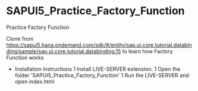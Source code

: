 # SAPUI5_Practice_Factory_Function
Practice Factory Function

Clone from https://sapui5.hana.ondemand.com/sdk/#/entity/sap.ui.core.tutorial.databinding/sample/sap.ui.core.tutorial.databinding.15 to learn how Factory Function works

* Installation Instructions
1 Install LIVE-SERVER extension.
1 Open the folder 'SAPUI5_Practice_Factory_Function'
1 Run the LIVE-SERVER and open index.html
